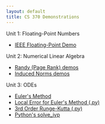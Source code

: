 ```yaml
---
layout: default
title: CS 370 Demonstrations
---
```


Unit 1: Floating-Point Numbers
- [IEEE Floating-Point Demo](https://jorchard.github.io/floating-point/IEEE_FP_standard.html)

Unit 2: Numerical Linear Algebra
- [Randy (Page Rank) demos](https://jorchard.github.io/linalg/Randy_demos.html)
- [Induced Norms demos](https://jorchard.github.io/linalg/induced_norms.html)

Unit 3: ODEs
- [Euler's Method](https://jorchard.github.io/odes/Euler_demo.html)
- [Local Error for Euler's Method (.py)](https://jorchard.github.io/odes/Euler_error_demo.py)
- [3rd Order Runge-Kutta (.py)](https://jorchard.github.io/odes/rk3.py)
- [Python's solve_ivp](https://jorchard.github.io/odes/ode_suite_demos.html)
